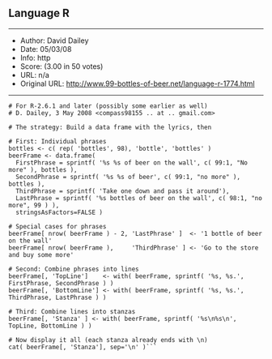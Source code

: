
## Language R ##
---
- Author: David Dailey
- Date: 05/03/08
- Info: http
- Score:  (3.00 in 50 votes)
- URL: n/a
- Original URL: http://www.99-bottles-of-beer.net/language-r-1774.html
---

```# 99 bottles of beer on the wall
# For R-2.6.1 and later (possibly some earlier as well)
# D. Dailey, 3 May 2008 <compass98155 .. at .. gmail.com>

# The strategy: Build a data frame with the lyrics, then 

# First: Individual phrases
bottles <- c( rep( 'bottles', 98), 'bottle', 'bottles' )
beerFrame <- data.frame(
  FirstPhrase = sprintf( '%s %s of beer on the wall', c( 99:1, "No more" ), bottles ),
  SecondPhrase = sprintf( '%s %s of beer', c( 99:1, "no more" ), bottles ),
  ThirdPhrase = sprintf( 'Take one down and pass it around'),
  LastPhrase = sprintf( '%s bottles of beer on the wall', c( 98:1, "no more", 99 ) ),
  stringsAsFactors=FALSE )

# Special cases for phrases
beerFrame[ nrow( beerFrame ) - 2, 'LastPhrase' ]  <- '1 bottle of beer on the wall'
beerFrame[ nrow( beerFrame ),     'ThirdPhrase' ] <- 'Go to the store and buy some more'

# Second: Combine phrases into lines
beerFrame[, 'TopLine']    <- with( beerFrame, sprintf( '%s, %s.', FirstPhrase, SecondPhrase ) )
beerFrame[, 'BottomLine'] <- with( beerFrame, sprintf( '%s, %s.', ThirdPhrase, LastPhrase ) )

# Third: Combine lines into stanzas
beerFrame[, 'Stanza' ] <- with( beerFrame, sprintf( '%s\n%s\n', TopLine, BottomLine ) )

# Now display it all (each stanza already ends with \n)
cat( beerFrame[, 'Stanza'], sep='\n' )```